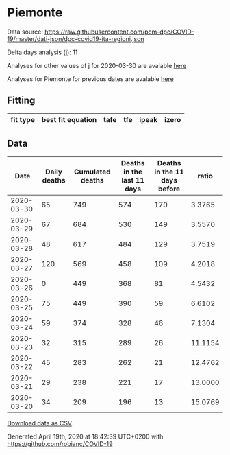 # Piemonte

Data source: https://raw.githubusercontent.com/pcm-dpc/COVID-19/master/dati-json/dpc-covid19-ita-regioni.json

Delta days analysis (j): 11

Analyses for other values of j for 2020-03-30 are avalable [here](../2020-03-30/README.md)

Analyses for Piemonte for previous dates are avalable [here](../README.md)

## Fitting 
|fit type|best fit equation|tafe|tfe|ipeak|izero|
|-------|-----|--------|------|---|---|

## Data
|Date|Daily deaths|Cumulated deaths|Deaths in the last 11 days|Deaths in the 11 days before|ratio|
|----|----------|-----------|-------|--------------------|-----|
|2020-03-30|65|749|574|170|3.3765|
|2020-03-29|67|684|530|149|3.5570|
|2020-03-28|48|617|484|129|3.7519|
|2020-03-27|120|569|458|109|4.2018|
|2020-03-26|0|449|368|81|4.5432|
|2020-03-25|75|449|390|59|6.6102|
|2020-03-24|59|374|328|46|7.1304|
|2020-03-23|32|315|289|26|11.1154|
|2020-03-22|45|283|262|21|12.4762|
|2020-03-21|29|238|221|17|13.0000|
|2020-03-20|34|209|196|13|15.0769|

[Download data as CSV](COVID-19_piemonte_j11_2020-03-30.csv)

Generated April 19th, 2020 at 18:42:39 UTC+0200 with https://github.com/robianc/COVID-19
